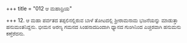 +++
title = "012 ಆ ಮಹಾದ್ರಿಯ"

+++
12. ಆ ಮಹಾ ಪರ್ವತದ ತಪ್ಪಲಿನಲ್ಲಿರುವ ಬಾಳೆ ತೋಟದಲ್ಲಿ ಶ್ರೀರಾಮನಾಮ ಭಜನೆಯನ್ನು ಮಾಡುತ್ತಾ ಹನುಮಂತನಿದ್ದನು. ಭೀಮನ ಅರಣ್ಯ ಗಮನದ ಸಿಂಹನಾದದಿಂದಾಗಿ ಧ್ಯಾನದ ಗುಂಗಿನಿಂದ ಎಚ್ಚರವಾಗಿ ಹನುಮನು ಕಣ್ತೆರೆದನು.